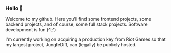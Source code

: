 ### Hello 🐒

Welcome to my github. Here you'll find some frontend projects, some backend projects, and of course, some full stack projects. Software development is fun (^L^)

I'm currently working on acquiring a production key from Riot Games so that my largest project, JungleDiff, can (legally) be publicly hosted. 

<!--
**JJamali/JJamali** is a ✨ _special_ ✨ repository because its `README.md` (this file) appears on your GitHub profile.

Here are some ideas to get you started:

- 🔭 I’m currently working on ...
- 🌱 I’m currently learning ...
- 👯 I’m looking to collaborate on ...
- 🤔 I’m looking for help with ...
- 💬 Ask me about ...
- 📫 How to reach me: ...
- 😄 Pronouns: ...
- ⚡ Fun fact: ...
-->
